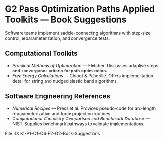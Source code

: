 # G2 Pass Optimization Paths Applied Toolkits — Book Suggestions

Software teams implement saddle-connecting algorithms with step-size control, reparameterization, and convergence tests.

## Computational Toolkits
* *Practical Methods of Optimization* — Fletcher. Discusses adaptive steps and convergence criteria for path optimization.
* *Free Energy Calculations* — Chipot & Pohorille. Offers implementation detail for string and nudged elastic band algorithms.
## Software Engineering References
* *Numerical Recipes* — Press et al. Provides pseudo-code for arc-length reparameterization and force projection routines.
* *Computational Chemistry Comparison and Benchmark Database* — NIST. Supplies benchmark pathways to validate implementations.

File ID: K1-P1-C1-O6-F2-G2-Book-Suggestions
